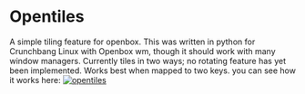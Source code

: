 Opentiles
=========

A simple tiling feature for openbox. 
This was written in python for Crunchbang Linux with Openbox wm, though it should work with many window managers.
Currently tiles in two ways; no rotating feature has yet been implemented. Works best when mapped to two keys.
you can see how it works here: 
<a href="http://mkerala.com/u/?pm=S874" title="opentiles" ><img src="http://mkerala.com/u/image.php?dm=S874" alt="opentiles" /></a>
